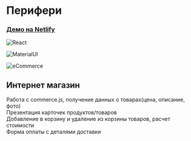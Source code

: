 # Перифери
### [Демо на Netlify](https://agitated-albattani-a426e7.netlify.app/)

![React](https://img.shields.io/badge/-React-333333?style=flat&logo=react)

![MaterialUI](https://img.shields.io/badge/-Material_UI-333333?style=flat&logo=material-ui)

![eCommerce](https://i.imgur.com/CruQXfI.jpg)

## Интернет магазин
Работа с commerce.js, получение данных о товарах(цена, описание, фото)
<br>
Презентация карточек продуктов/товаров
<br>
Добавление в корзину и удаление из корзины товаров, расчет стоимости
<br>
Форма оплаты с деталями доставки